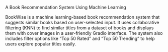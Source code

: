 A Book Recommendation System Using Machine Learning

BookWise is a machine learning-based book recommendation system that suggests similar books based on user-selected input. It uses collaborative filtering (KNN) to find similar titles from a dataset of books and displays them with cover images in a user-friendly Gradio interface. The system also includes filter options like “Top 50 Rated” and “Top 50 Trending” to help users explore popular titles easily.
